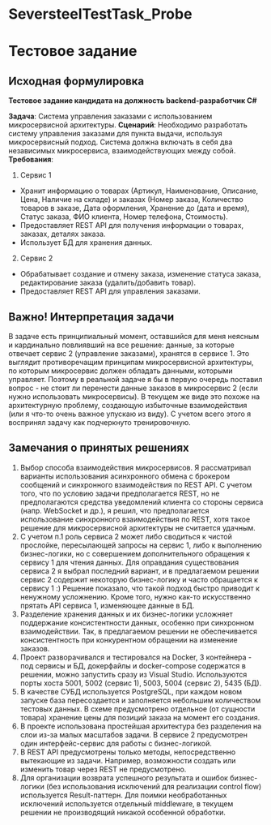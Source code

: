 # SeversteelTestTask_Probe
# Тестовое задание

## Исходная формулировка
**Тестовое задание кандидата на должность backend-разработчик С#** 
 
**Задача**: Система управления заказами с использованием микросервисной архитектуры. 
**Сценарий**: Необходимо разработать систему управления заказами для пункта выдачи, используя микросервисный подход. Система должна включать в себя два независимых микросервиса, взаимодействующих между собой. 
**Требования**:  
1.  Сервис 1 
-  Хранит информацию о товарах (Артикул, Наименование, Описание, Цена, Наличие на складе) и заказах (Номер заказа, Количество товаров в заказе, Дата оформления, Хранение до (дата и время), Статус заказа, ФИО клиента, Номер телефона, Стоимость). 
-  Предоставляет REST API для получения информации о товарах, заказах, деталях заказа. 
-  Использует БД для хранения данных. 
2.  Сервис 2 
-  Обрабатывает создание и отмену заказа, изменение статуса заказа, редактирование 
заказа (удалить/добавить товар). 
-  Предоставляет REST API для управления заказами. 

## Важно! Интерпретация задачи
 В задаче есть принципиальный момент, оставшийся для меня неясным и кардинально повлиявший на все решение: данные, за которые отвечает сервис 2 (управление заказами), хранятся в сервисе 1. Это выглядит противоречащим принципам микросервисной архитектуры, по которым микросервис должен обладать данными, которыми управляет. Поэтому в реальной задаче я бы в первую очередь поставил вопрос - не стоит ли перенести данные заказов в микросервис 2 (если нужно использовать микросервисы). В текущем же виде это похоже на архитектурную проблему, создающую избыточные взаимодействия (или я что-то очень важное упускаю из виду). С учетом всего этого я воспринял задачу как подчеркнуто тренировочную.
 
## Замечания о принятых решениях
1.  Выбор способа взаимодействия микросервисов. Я рассматривал варианты использования асинхронного обмена с брокером сообщений и синхронного взаимодействия по REST API. С учетом того, что по условию задачи предполагается REST, но не предполагаются средства уведомлений клиента со стороны сервиса (напр. WebSocket и др.), я решил, что предполагается использование синхронного взаимодействия по REST, хотя такое решение для микросервисной архитектуры не считается удачным. 
2. С учетом п.1 роль сервиса 2 может либо сводиться к чистой прослойке, пересылающей запросы на сервис 1, либо к выполнению бизнес-логики, но с совершением дополнительного обращения к сервису 1 для чтения данных. Для оправдания существования сервиса 2 я выбрал последний вариант, и в предлагаемом решении сервис 2 содержит некоторую бизнес-логику и часто обращается к сервису 1 :) Решение показало, что такой подход быстро приводит к ненужному усложнению. Кроме того, нужно как-то искусственно прятать API сервиса 1, изменяющее данные в БД.
3. Разделение хранения данных и их бизнес-логики усложняет поддержание консистентности данных, особенно при синхронном взаимодействии. Так, в предлагаемом решении не обеспечивается консистентность при конкурентном обращении на изменение заказов.
4. Проект разворачивался и тестировался на Docker, 3 контейнера - под сервисы и БД, докерфайлы и docker-compose содержатся в решении, можно запустить сразу из Visual Studio. Используются порты хоста 5001, 5002 (сервис 1), 5003, 5004 (сервис 2), 5435 (БД).
5. В качестве СУБД используется PostgreSQL, при каждом новом запуске база пересоздается и заполняется небольшим количеством тестовых данных. В схеме предусмотрено отдельное (от сущности товара) хранение цены для позиций заказа на момент его создания.
6. В проекте использована простейшая архитектура без разделения на слои из-за малых масштабов задачи. В сервисе 2 предусмотрен один интерфейс-сервис для работы с бизнес-логикой.
7. В REST API предусмотрены только методы, непосредственно вытекающие из задачи. Например, возможности создать или изменить товар через REST не предусмотрено.
8. Для организации возврата успешного результата и ошибок бизнес-логики (без использования исключений для реализации control flow) используется Result-паттерн. Для поимки необработанных исключений используется отдельный middleware, в текущем решении не производящий никакой особенной обработки.